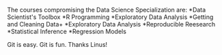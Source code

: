 The courses compromising the Data Science Specialization are:
*Data Scientist's Toolbox
*R Programming
*Exploratory Data Analysis
*Getting and Cleaning Data+
*Exploratory Data Analysis
*Reproducible Reesearch
*Statistical Inference
*Regression Models

Git is easy. Git is fun. Thanks Linus!
